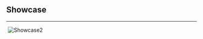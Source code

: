Showcase
--------------

--------------

​               ![Showcase2](stencil-daynight-2.gif )		 			